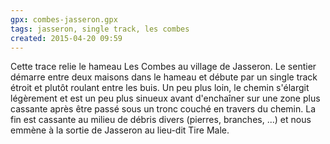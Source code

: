 ```yaml
---
gpx: combes-jasseron.gpx
tags: jasseron, single track, les combes 
created: 2015-04-20 09:59
---
```


Cette trace relie le hameau Les Combes au village de Jasseron. Le sentier
démarre entre deux maisons dans le hameau et débute par un single track étroit
et plutôt roulant entre les buis. Un peu plus loin, le chemin s'élargit
légèrement et est un peu plus sinueux avant d'enchaîner sur une zone plus
cassante après être passé sous un tronc couché en travers du chemin. La fin est
cassante au milieu de débris divers (pierres, branches, ...) et nous emmène à la
sortie de Jasseron au lieu-dit Tire Male.

